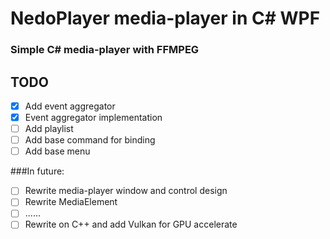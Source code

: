# NedoPlayer media-player in C# WPF

### Simple C# media-player with FFMPEG

## TODO

- [X] Add event aggregator
- [X] Event aggregator implementation
- [ ] Add playlist
- [ ] Add base command for binding
- [ ] Add base menu

###In future:
- [ ] Rewrite media-player window and control design
- [ ] Rewrite MediaElement
- [ ] ......
- [ ] Rewrite on C++ and add Vulkan for GPU accelerate